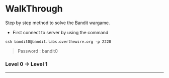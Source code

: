# WalkThrough

Step by step method to solve the Bandit wargame.

* First connect to server by using the command
``` 
ssh bandit0@bandit.labs.overthewire.org -p 2220 
```
> Password : bandit0
### Level 0 -> Level 1
---
